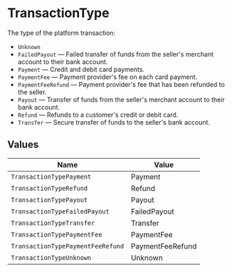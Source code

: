 # TransactionType

The type of the platform transaction:  
- `Unknown`  
- `FailedPayout` — Failed transfer of funds from the seller's merchant account to their bank account.  
- `Payment` — Credit and debit card payments.  
- `PaymentFee` — Payment provider's fee on each card payment.  
- `PaymentFeeRefund` — Payment provider's fee that has been refunded to the seller.  
- `Payout` — Transfer of funds from the seller's merchant account to their bank account.  
- `Refund` — Refunds to a customer's credit or debit card.  
- `Transfer` — Secure transfer of funds to the seller's bank account.  


## Values

| Name                              | Value                             |
| --------------------------------- | --------------------------------- |
| `TransactionTypePayment`          | Payment                           |
| `TransactionTypeRefund`           | Refund                            |
| `TransactionTypePayout`           | Payout                            |
| `TransactionTypeFailedPayout`     | FailedPayout                      |
| `TransactionTypeTransfer`         | Transfer                          |
| `TransactionTypePaymentFee`       | PaymentFee                        |
| `TransactionTypePaymentFeeRefund` | PaymentFeeRefund                  |
| `TransactionTypeUnknown`          | Unknown                           |